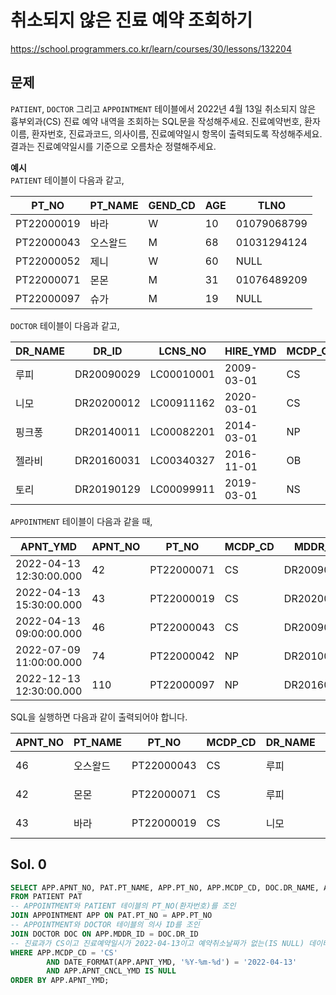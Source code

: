 # 취소되지 않은 진료 예약 조회하기
https://school.programmers.co.kr/learn/courses/30/lessons/132204

## 문제
`PATIENT`, `DOCTOR` 그리고 `APPOINTMENT` 테이블에서 2022년 4월 13일 취소되지 않은 흉부외과(CS) 진료 예약 내역을 조회하는 SQL문을 작성해주세요. 진료예약번호, 환자이름, 환자번호, 진료과코드, 의사이름, 진료예약일시 항목이 출력되도록 작성해주세요. 결과는 진료예약일시를 기준으로 오름차순 정렬해주세요.

**예시**   
`PATIENT` 테이블이 다음과 같고,

| PT_NO     | PT_NAME | GEND_CD | AGE | TLNO       |
|-----------|---------|---------|-----|------------|
| PT22000019| 바라    | W       | 10  | 01079068799|
| PT22000043| 오스왈드| M       | 68  | 01031294124|
| PT22000052| 제니    | W       | 60  | NULL       |
| PT22000071| 몬몬    | M       | 31  | 01076489209|
| PT22000097| 슈가    | M       | 19  | NULL       |

`DOCTOR` 테이블이 다음과 같고,

| DR_NAME  | DR_ID      | LCNS_NO   | HIRE_YMD  | MCDP_CD | TLNO       |
|----------|------------|-----------|-----------|---------|------------|
| 루피    | DR20090029 | LC00010001| 2009-03-01| CS      | 01085482011|
| 니모    | DR20200012 | LC00911162| 2020-03-01| CS      | 01089483921|
| 핑크퐁  | DR20140011 | LC00082201| 2014-03-01| NP      | 01098428957|
| 젤라비  | DR20160031 | LC00340327| 2016-11-01| OB      | 01023981922|
| 토리    | DR20190129 | LC00099911| 2019-03-01| NS      | 01058390758|

`APPOINTMENT` 테이블이 다음과 같을 때,

| APNT_YMD               | APNT_NO | PT_NO     | MCDP_CD | MDDR_ID   | APNT_CNCL_YN | APNT_CNCL_YMD |
|------------------------|---------|-----------|---------|-----------|--------------|----------------|
| 2022-04-13 12:30:00.000| 42      | PT22000071| CS      | DR20090029| N            | NULL           |
| 2022-04-13 15:30:00.000| 43      | PT22000019| CS      | DR20200012| N            | NULL           |
| 2022-04-13 09:00:00.000| 46      | PT22000043| CS      | DR20090029| N            | NULL           |
| 2022-07-09 11:00:00.000| 74      | PT22000042| NP      | DR20100011| N            | NULL           |
| 2022-12-13 12:30:00.000| 110     | PT22000097| NP      | DR20160011| Y            | 2022-12-03     |

SQL을 실행하면 다음과 같이 출력되어야 합니다.

| APNT_NO | PT_NAME | PT_NO     | MCDP_CD | DR_NAME | APNT_YMD               |
|---------|---------|-----------|---------|---------|------------------------|
| 46      | 오스왈드| PT22000043| CS      | 루피    | 2022-04-13 09:00:00.000|
| 42      | 몬몬    | PT22000071| CS      | 루피    | 2022-04-13 12:30:00.000|
| 43      | 바라    | PT22000019| CS      | 니모    | 2022-04-13 15:30:00.000|

## Sol. 0 
```sql
SELECT APP.APNT_NO, PAT.PT_NAME, APP.PT_NO, APP.MCDP_CD, DOC.DR_NAME, APP.APNT_YMD
FROM PATIENT PAT
-- APPOINTMENT와 PATIENT 테이블의 PT_NO(환자번호)를 조인
JOIN APPOINTMENT APP ON PAT.PT_NO = APP.PT_NO
-- APPOINTMENT와 DOCTOR 테이블의 의사 ID를 조인
JOIN DOCTOR DOC ON APP.MDDR_ID = DOC.DR_ID
-- 진료과가 CS이고 진료예약일시가 2022-04-13이고 예약취소날짜가 없는(IS NULL) 데이터들을 추출
WHERE APP.MCDP_CD = 'CS' 
        AND DATE_FORMAT(APP.APNT_YMD, '%Y-%m-%d') = '2022-04-13'
        AND APP.APNT_CNCL_YMD IS NULL
ORDER BY APP.APNT_YMD;
```